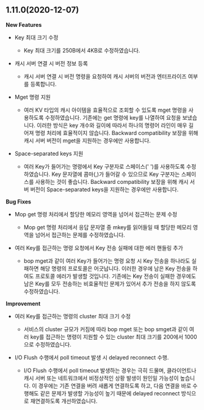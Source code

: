 ## 1.11.0(2020-12-07)

**New Features**

- Key 최대 크기 수정
  - Key 최대 크기를 250B에서 4KB로 수정하였습니다.

- 캐시 서버 연결 시 버전 정보 등록
  - 캐시 서버 연결 시 버전 명령을 요청하여 캐시 서버의 버전과 엔터프라이즈 여부를 등록합니다. 

- Mget 명령 지원
  - 여러 KV 타입의 캐시 아이템을 효율적으로 조회할 수 있도록 mget 명령을 사용하도록 수정하였습니다. 기존에는 get 명령에 key를 나열하여 요청을 보냈습니다. 이러한 방식은 key 개수와 길이에 따라서 하나의 명령어 라인이 매우 길어져 명령 처리에 효율적이지 않습니다. Backward compatibility 보장을 위해 캐시 서버 버전이 mget을 지원하는 경우에만 사용합니다.

- Space-separated keys 지원
  - 여러 Key가 들어가는 명령에서 Key 구분자로 스페이스(' ')를 사용하도록 수정하였습니다. Key 문자열에 콤마(,)가 들어갈 수 있으므로 Key 구분자는 스페이스를 사용하는 것이 좋습니다. Backward compatibility 보장을 위해 캐시 서버 버전이 Space-separated keys을 지원하는 경우에만 사용합니다.

**Bug Fixes**

- Mop get 명령 처리에서 할당한 메모리 영역을 넘어서 접근하는 문제 수정 
  - Mop get 명령 처리에서 응답 문자열 중 mkey를 읽어들일 때 할당한 메모리 영역을 넘어서 접근하는 문제를 수정하였습니다. 

- 여러 Key를 접근하는 명령 요청에서 Key 전송 실패에 대한 에러 핸들링 추가
  - bop mget과 같이 여러 Key가 들어가는 명령 요청 시 Key 전송을 하나라도 실패하면 해당 명령의 프로토콜은 어긋납니다. 이러한 경우에 남은 Key 전송을 하여도 프로토콜 에러가 발생할 것입니다. 기존에는 Key 전송이 실패한 경우에도 남은 Key를 모두 전송하는 비효율적인 문제가 있어서 추가 전송을 하지 않도록 수정하였습니다.

**Improvement**

- 여러 Key를 접근하는 명령의 cluster 최대 크기 수정
  - 서비스의 cluster 규모가 커짐에 따라 bop mget 또는 bop smget과 같이 여러 key를 접근하는 명령이 지원할 수 있는 cluster 최대 크기를 200에서 1000으로 수정하였습니다.

- I/O Flush 수행에서 poll timeout 발생 시 delayed reconnect 수행.
  - I/O Flush 수행에서 poll timeout 발생하는 경우는 극히 드물며, 클라이언트나 캐시 서버 또는 네트워크에서 비정상적인 상황 발생이 원인일 가능성이 높습니다. 이 경우에는 기존 연결을 버려 새롭게 연결하도록 하고, 다음 연결을 바로 수행해도 같은 문제가 발생할 가능성이 높기 때문에 delayed reconnect 방식으로 재연결하도록 개선하였습니다.
